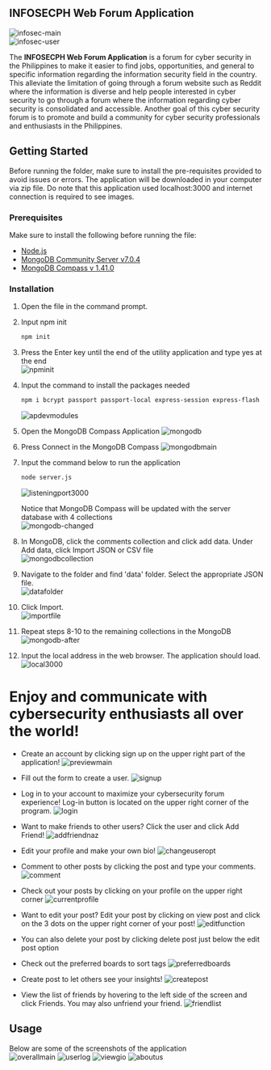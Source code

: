 <!-- ABOUT THE PROJECT -->
## INFOSECPH Web Forum Application

![infosec-main](https://github.com/ramdelcastillo/CCAPDEV-Phase-2/assets/91018988/87148bdb-d687-4255-a2d8-7c28fcfbfdb9)<br>
![infosec-user](https://github.com/ramdelcastillo/CCAPDEV-Phase-2/assets/91018988/9eaf3641-2f85-4578-83bb-57a23542eab9)

The **INFOSECPH Web Forum Application** is a forum for cyber security in the Philippines to make it easier to find jobs, opportunities, and general to specific information regarding the information security field in the country. This alleviate the limitation of going through a forum website such as Reddit where the information is diverse and  help people interested in cyber security to go through a forum where the information regarding cyber security is consolidated and accessible. Another goal of this cyber security forum is to promote and build a community for cyber security professionals and enthusiasts in the Philippines.


<!-- GETTING STARTED -->
## Getting Started

Before running the folder, make sure to install the pre-requisites provided to avoid issues or errors. The application will be downloaded in your computer via zip file. Do note that this application used localhost:3000 and 
internet connection is required to see images.

### Prerequisites
Make sure to install the following before running the file:
* [Node.js](https://nodejs.org/en)
* [MongoDB Community Server v7.0.4](https://www.mongodb.com/try/download/community)
* [MongoDB Compass v 1.41.0](https://www.mongodb.com/try/download/compass)


### Installation

1. Open the file in the command prompt.
2. Input npm init
   ```sh
   npm init
   ```
3. Press the Enter key until the end of the utility application and type yes at the end <br>
  ![npminit](https://github.com/ramdelcastillo/CCAPDEV-Phase-2/assets/91018988/5e5b3dc5-6fde-48c1-a353-cfc603680402)
  
4. Input the command to install the packages needed

   ```sh
   npm i bcrypt passport passport-local express-session express-flash dotenv method-override
   ```

    ![apdevmodules](https://github.com/ramdelcastillo/CCAPDEV-Phase-3/assets/91410042/985b5a71-6336-4bc3-baa5-e881247e1772)

5. Open the MongoDB Compass Application
  ![mongodb](https://github.com/ramdelcastillo/CCAPDEV-Phase-2/assets/91018988/e8b460fe-3662-4fd3-85d5-1edf35f278e1)

6. Press Connect in the MongoDB Compass
  ![mongodbmain](https://github.com/ramdelcastillo/CCAPDEV-Phase-2/assets/91018988/604881ca-9266-4b05-8856-adad098465b7)

7. Input the command below to run the application
    ```sh
    node server.js
    ```
    ![listeningport3000](https://github.com/ramdelcastillo/CCAPDEV-Phase-2/assets/91018988/29cd3ece-1212-4f96-95b6-b0d942cff302)

    Notice that MongoDB Compass will be updated with the server database with 4 collections<br>
    ![mongodb-changed](https://github.com/ramdelcastillo/CCAPDEV-Phase-2/assets/91018988/f9af2fa9-a866-409d-be94-1b3f03052a10)

8. In MongoDB, click the comments collection and click add data. Under Add data, click Import JSON or CSV file<br>
  ![mongodbcollection](https://github.com/ramdelcastillo/CCAPDEV-Phase-2/assets/91018988/727defdd-4de3-40ab-ac5e-54382a1f9e40)

9. Navigate to the folder and find 'data' folder. Select the appropriate JSON file.<br>
  ![datafolder](https://github.com/ramdelcastillo/CCAPDEV-Phase-2/assets/91018988/fc6647d8-55d1-47af-8e7a-b28a03d2eb20)

10. Click Import.<br>
  ![importfile](https://github.com/ramdelcastillo/CCAPDEV-Phase-2/assets/91018988/1684e93a-3288-40d1-ab6b-e461bd464854)

11. Repeat steps 8-10 to the remaining collections in the MongoDB<br>
  ![mongodb-after](https://github.com/ramdelcastillo/CCAPDEV-Phase-2/assets/91018988/1b92008d-3445-4b86-903c-c6b032329f24)

12. Input the local address in the web browser. The application should load.<br>
  ![local3000](https://github.com/ramdelcastillo/CCAPDEV-Phase-2/assets/91018988/730fa8e8-f81e-4398-9b7e-82afe5953e80)

# Enjoy and communicate with cybersecurity enthusiasts all over the world!

* Create an account by clicking sign up on the upper right part of the application!
    ![previewmain](https://github.com/ramdelcastillo/CCAPDEV-Phase-3/assets/91410042/2f465ca6-ee3c-4c93-868d-4b0dbb4f1d88)

* Fill out the form to create a user.
    ![signup](https://github.com/ramdelcastillo/CCAPDEV-Phase-3/assets/91410042/ff68b5b3-b26a-4f52-bdb3-0346c46b75d0)
    
* Log in to your account to maximize your cybersecurity forum experience! Log-in button is located on the upper right corner of the program.
    ![login](https://github.com/ramdelcastillo/CCAPDEV-Phase-3/assets/91410042/03322f69-c89e-4e7c-89c4-6064f4886936)
    
* Want to make friends to other users? Click the user and click Add Friend! 
    ![addfriendnaz](https://github.com/ramdelcastillo/CCAPDEV-Phase-3/assets/91410042/bda4bf44-68da-4803-b396-3a54eda8451c)
  
* Edit your profile and make your own bio!
   ![changeuseropt](https://github.com/ramdelcastillo/CCAPDEV-Phase-3/assets/91410042/0e59b1bd-7f26-473b-b38b-51ea980245aa)

* Comment to other posts by clicking the post and type your comments.
  ![comment](https://github.com/ramdelcastillo/CCAPDEV-Phase-3/assets/91410042/ba8b70c7-f635-4e51-92b7-136867ae719c)

* Check out your posts by clicking on your profile on the upper right corner 
   ![currentprofile](https://github.com/ramdelcastillo/CCAPDEV-Phase-3/assets/91410042/6fd46fdd-5216-4394-b094-bc2b9915afb6)

* Want to edit your post? Edit your post by clicking on view post and click on the 3 dots on the upper right corner of your post!
  ![editfunction](https://github.com/ramdelcastillo/CCAPDEV-Phase-3/assets/91410042/190db9c4-5d42-44c1-87d1-11e1090d5106)

* You can also delete your post by clicking delete post just below the edit post option
* Check out the preferred boards to sort tags
  ![preferredboards](https://github.com/ramdelcastillo/CCAPDEV-Phase-3/assets/91410042/a08cd0be-7829-4600-a498-5b6c19f7bd8d)

* Create post to let others see your insights!
  ![createpost](https://github.com/ramdelcastillo/CCAPDEV-Phase-3/assets/91410042/c25ada8b-1dbb-4de8-803a-f46fd9fa5566)

* View the list of friends by hovering to the left side of the screen and click Friends. You may also unfriend your friend.
  ![friendlist](https://github.com/ramdelcastillo/CCAPDEV-Phase-3/assets/91410042/46caa73b-5aa7-47a0-b22f-61cbc40767fa)


<!-- USAGE EXAMPLES -->
## Usage

Below are some of the screenshots of the application<br>
 ![overallmain](https://github.com/ramdelcastillo/CCAPDEV-Phase-3/assets/91410042/5ae70612-616f-4e66-b2cf-ee0041746ad0)
 ![userlog](https://github.com/ramdelcastillo/CCAPDEV-Phase-3/assets/91410042/ee282a8c-7261-42d7-97bf-fc77874645f9)
 ![viewgio](https://github.com/ramdelcastillo/CCAPDEV-Phase-3/assets/91410042/42a5439d-1550-44e6-bd0f-b8062a77c313)
 ![aboutus](https://github.com/ramdelcastillo/CCAPDEV-Phase-3/assets/91410042/20c7d780-b25c-4287-9929-1a53b5178770)







